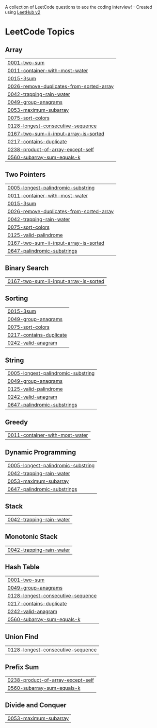 A collection of LeetCode questions to ace the coding interview! - Created using [LeetHub v2](https://github.com/arunbhardwaj/LeetHub-2.0)
<!---LeetCode Topics Start-->
# LeetCode Topics
## Array
|  |
| ------- |
| [0001-two-sum](https://github.com/Ashreet11/DSA/tree/master/0001-two-sum) |
| [0011-container-with-most-water](https://github.com/Ashreet11/DSA/tree/master/0011-container-with-most-water) |
| [0015-3sum](https://github.com/Ashreet11/DSA/tree/master/0015-3sum) |
| [0026-remove-duplicates-from-sorted-array](https://github.com/Ashreet11/DSA/tree/master/0026-remove-duplicates-from-sorted-array) |
| [0042-trapping-rain-water](https://github.com/Ashreet11/DSA/tree/master/0042-trapping-rain-water) |
| [0049-group-anagrams](https://github.com/Ashreet11/DSA/tree/master/0049-group-anagrams) |
| [0053-maximum-subarray](https://github.com/Ashreet11/DSA/tree/master/0053-maximum-subarray) |
| [0075-sort-colors](https://github.com/Ashreet11/DSA/tree/master/0075-sort-colors) |
| [0128-longest-consecutive-sequence](https://github.com/Ashreet11/DSA/tree/master/0128-longest-consecutive-sequence) |
| [0167-two-sum-ii-input-array-is-sorted](https://github.com/Ashreet11/DSA/tree/master/0167-two-sum-ii-input-array-is-sorted) |
| [0217-contains-duplicate](https://github.com/Ashreet11/DSA/tree/master/0217-contains-duplicate) |
| [0238-product-of-array-except-self](https://github.com/Ashreet11/DSA/tree/master/0238-product-of-array-except-self) |
| [0560-subarray-sum-equals-k](https://github.com/Ashreet11/DSA/tree/master/0560-subarray-sum-equals-k) |
## Two Pointers
|  |
| ------- |
| [0005-longest-palindromic-substring](https://github.com/Ashreet11/DSA/tree/master/0005-longest-palindromic-substring) |
| [0011-container-with-most-water](https://github.com/Ashreet11/DSA/tree/master/0011-container-with-most-water) |
| [0015-3sum](https://github.com/Ashreet11/DSA/tree/master/0015-3sum) |
| [0026-remove-duplicates-from-sorted-array](https://github.com/Ashreet11/DSA/tree/master/0026-remove-duplicates-from-sorted-array) |
| [0042-trapping-rain-water](https://github.com/Ashreet11/DSA/tree/master/0042-trapping-rain-water) |
| [0075-sort-colors](https://github.com/Ashreet11/DSA/tree/master/0075-sort-colors) |
| [0125-valid-palindrome](https://github.com/Ashreet11/DSA/tree/master/0125-valid-palindrome) |
| [0167-two-sum-ii-input-array-is-sorted](https://github.com/Ashreet11/DSA/tree/master/0167-two-sum-ii-input-array-is-sorted) |
| [0647-palindromic-substrings](https://github.com/Ashreet11/DSA/tree/master/0647-palindromic-substrings) |
## Binary Search
|  |
| ------- |
| [0167-two-sum-ii-input-array-is-sorted](https://github.com/Ashreet11/DSA/tree/master/0167-two-sum-ii-input-array-is-sorted) |
## Sorting
|  |
| ------- |
| [0015-3sum](https://github.com/Ashreet11/DSA/tree/master/0015-3sum) |
| [0049-group-anagrams](https://github.com/Ashreet11/DSA/tree/master/0049-group-anagrams) |
| [0075-sort-colors](https://github.com/Ashreet11/DSA/tree/master/0075-sort-colors) |
| [0217-contains-duplicate](https://github.com/Ashreet11/DSA/tree/master/0217-contains-duplicate) |
| [0242-valid-anagram](https://github.com/Ashreet11/DSA/tree/master/0242-valid-anagram) |
## String
|  |
| ------- |
| [0005-longest-palindromic-substring](https://github.com/Ashreet11/DSA/tree/master/0005-longest-palindromic-substring) |
| [0049-group-anagrams](https://github.com/Ashreet11/DSA/tree/master/0049-group-anagrams) |
| [0125-valid-palindrome](https://github.com/Ashreet11/DSA/tree/master/0125-valid-palindrome) |
| [0242-valid-anagram](https://github.com/Ashreet11/DSA/tree/master/0242-valid-anagram) |
| [0647-palindromic-substrings](https://github.com/Ashreet11/DSA/tree/master/0647-palindromic-substrings) |
## Greedy
|  |
| ------- |
| [0011-container-with-most-water](https://github.com/Ashreet11/DSA/tree/master/0011-container-with-most-water) |
## Dynamic Programming
|  |
| ------- |
| [0005-longest-palindromic-substring](https://github.com/Ashreet11/DSA/tree/master/0005-longest-palindromic-substring) |
| [0042-trapping-rain-water](https://github.com/Ashreet11/DSA/tree/master/0042-trapping-rain-water) |
| [0053-maximum-subarray](https://github.com/Ashreet11/DSA/tree/master/0053-maximum-subarray) |
| [0647-palindromic-substrings](https://github.com/Ashreet11/DSA/tree/master/0647-palindromic-substrings) |
## Stack
|  |
| ------- |
| [0042-trapping-rain-water](https://github.com/Ashreet11/DSA/tree/master/0042-trapping-rain-water) |
## Monotonic Stack
|  |
| ------- |
| [0042-trapping-rain-water](https://github.com/Ashreet11/DSA/tree/master/0042-trapping-rain-water) |
## Hash Table
|  |
| ------- |
| [0001-two-sum](https://github.com/Ashreet11/DSA/tree/master/0001-two-sum) |
| [0049-group-anagrams](https://github.com/Ashreet11/DSA/tree/master/0049-group-anagrams) |
| [0128-longest-consecutive-sequence](https://github.com/Ashreet11/DSA/tree/master/0128-longest-consecutive-sequence) |
| [0217-contains-duplicate](https://github.com/Ashreet11/DSA/tree/master/0217-contains-duplicate) |
| [0242-valid-anagram](https://github.com/Ashreet11/DSA/tree/master/0242-valid-anagram) |
| [0560-subarray-sum-equals-k](https://github.com/Ashreet11/DSA/tree/master/0560-subarray-sum-equals-k) |
## Union Find
|  |
| ------- |
| [0128-longest-consecutive-sequence](https://github.com/Ashreet11/DSA/tree/master/0128-longest-consecutive-sequence) |
## Prefix Sum
|  |
| ------- |
| [0238-product-of-array-except-self](https://github.com/Ashreet11/DSA/tree/master/0238-product-of-array-except-self) |
| [0560-subarray-sum-equals-k](https://github.com/Ashreet11/DSA/tree/master/0560-subarray-sum-equals-k) |
## Divide and Conquer
|  |
| ------- |
| [0053-maximum-subarray](https://github.com/Ashreet11/DSA/tree/master/0053-maximum-subarray) |
<!---LeetCode Topics End-->
